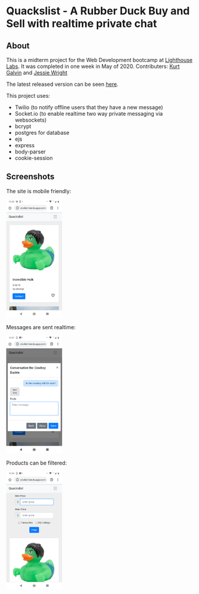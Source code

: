Quackslist - A Rubber Duck Buy and Sell with realtime private chat
=========

## About
This is a midterm project for the Web Development bootcamp at [Lighthouse Labs](https://www.lighthouselabs.ca). It was completed in one week in May of 2020.
Contributers: [Kurt Galvin](https://github.com/kurtgalvin) and [Jessie Wright](https://github.com/jelywrig)

The latest released version can be seen [here](https://quackslist.herokuapp.com/).

This project uses:
* Twilio (to notify offline users that they have a new message)
* Socket.io (to enable realtime two way private messaging via websockets)
* bcrypt
* postgres for database
* ejs
* express
* body-parser
* cookie-session

## Screenshots
The site is mobile friendly:

<img src="https://github.com/jelywrig/ducklist/blob/master/docs/mobile.png" alt="mobile screenshot" width="150">

Messages are sent realtime:

<img src="https://github.com/jelywrig/ducklist/blob/master/docs/mobile_convo.png" alt="mobile screenshot" width="150">

Products can be filtered:

<img src="https://github.com/jelywrig/ducklist/blob/master/docs/mobile_filter.png" alt="mobile screenshot" width="150">
